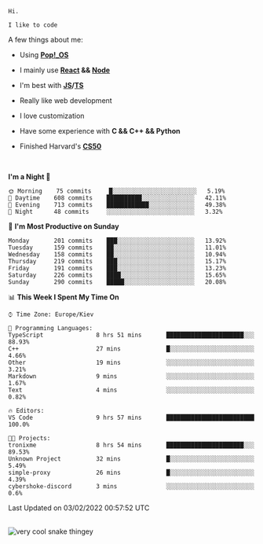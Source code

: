 ```
Hi.

I like to code
```

A few things about me:

-   Using **[Pop!\_OS](https://pop.system76.com/)**

-   I mainly use **[React](https://reactjs.org/) && [Node](https://nodejs.org/en/)**

-   I'm best with **[JS](https://www.javascript.com/)/[TS](https://www.typescriptlang.org/)**

-   Really like web development

-   I love customization

-   Have some experience with **C && C++ && Python**

-   Finished Harvard's **[CS50](https://cs50.harvard.edu)**

<br>

<!--START_SECTION:waka-->
**I'm a Night 🦉** 

```text
🌞 Morning    75 commits     █░░░░░░░░░░░░░░░░░░░░░░░░   5.19% 
🌆 Daytime    608 commits    ██████████░░░░░░░░░░░░░░░   42.11% 
🌃 Evening    713 commits    ████████████░░░░░░░░░░░░░   49.38% 
🌙 Night      48 commits     ░░░░░░░░░░░░░░░░░░░░░░░░░   3.32%

```
📅 **I'm Most Productive on Sunday** 

```text
Monday       201 commits    ███░░░░░░░░░░░░░░░░░░░░░░   13.92% 
Tuesday      159 commits    ██░░░░░░░░░░░░░░░░░░░░░░░   11.01% 
Wednesday    158 commits    ██░░░░░░░░░░░░░░░░░░░░░░░   10.94% 
Thursday     219 commits    ███░░░░░░░░░░░░░░░░░░░░░░   15.17% 
Friday       191 commits    ███░░░░░░░░░░░░░░░░░░░░░░   13.23% 
Saturday     226 commits    ████░░░░░░░░░░░░░░░░░░░░░   15.65% 
Sunday       290 commits    █████░░░░░░░░░░░░░░░░░░░░   20.08%

```


📊 **This Week I Spent My Time On** 

```text
⌚︎ Time Zone: Europe/Kiev

💬 Programming Languages: 
TypeScript               8 hrs 51 mins       ██████████████████████░░░   88.93% 
C++                      27 mins             █░░░░░░░░░░░░░░░░░░░░░░░░   4.66% 
Other                    19 mins             ░░░░░░░░░░░░░░░░░░░░░░░░░   3.21% 
Markdown                 9 mins              ░░░░░░░░░░░░░░░░░░░░░░░░░   1.67% 
Text                     4 mins              ░░░░░░░░░░░░░░░░░░░░░░░░░   0.82%

🔥 Editors: 
VS Code                  9 hrs 57 mins       █████████████████████████   100.0%

🐱‍💻 Projects: 
tronixme                 8 hrs 54 mins       ██████████████████████░░░   89.53% 
Unknown Project          32 mins             █░░░░░░░░░░░░░░░░░░░░░░░░   5.49% 
simple-proxy             26 mins             █░░░░░░░░░░░░░░░░░░░░░░░░   4.39% 
cybershoke-discord       3 mins              ░░░░░░░░░░░░░░░░░░░░░░░░░   0.6%

```


 Last Updated on 03/02/2022 00:57:52 UTC
<!--END_SECTION:waka-->

<br>

<img title="" src="https://raw.githubusercontent.com/Trunkelis/Trunkelis/output/github-contribution-grid-snake.svg" alt="very cool snake thingey" data-align="left">
